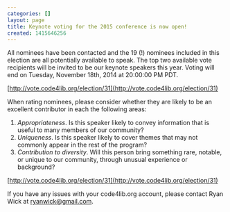 ```yaml
---
categories: []
layout: page
title: Keynote voting for the 2015 conference is now open!
created: 1415646256
---
```

All nominees have been contacted and the 19 (!) nominees included in this election are all potentially available to speak. The top two available vote recipients will be invited to be our keynote speakers this year. Voting will end on Tuesday, November 18th, 2014 at 20:00:00 PM PDT.

[http://vote.code4lib.org/election/31](http://vote.code4lib.org/election/31)

When rating nominees, please consider whether they are likely to be an
excellent contributor in each the following areas:

1) *Appropriateness*. Is this speaker likely to convey information that is useful to many members of our community?
2) *Uniqueness*. Is this speaker likely to cover themes that may not commonly appear in the rest of the program?
3) *Contribution to diversity*. Will this person bring something rare, notable, or unique to our community, through unusual experience or background?

[http://vote.code4lib.org/election/31](http://vote.code4lib.org/election/31)

If you have any issues with your code4lib.org account, please contact Ryan Wick at
ryanwick@gmail.com.
